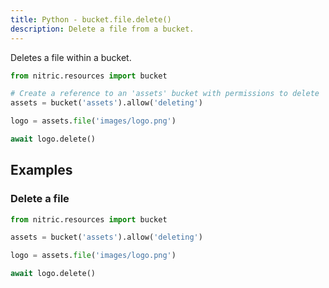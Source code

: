 ```yaml
---
title: Python - bucket.file.delete()
description: Delete a file from a bucket.
---
```


Deletes a file within a bucket.

```python
from nitric.resources import bucket

# Create a reference to an 'assets' bucket with permissions to delete
assets = bucket('assets').allow('deleting')

logo = assets.file('images/logo.png')

await logo.delete()
```

## Examples

### Delete a file

```python
from nitric.resources import bucket

assets = bucket('assets').allow('deleting')

logo = assets.file('images/logo.png')

await logo.delete()
```
